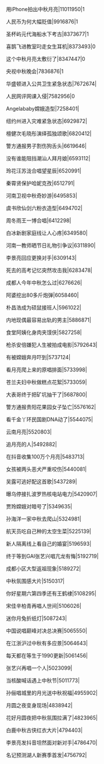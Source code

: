 用iPhone拍出中秋月亮|11011950|1

人民币为何大幅贬值|9916876|1

圣杯屿元代海船水下考古|8373677|1

喜鹊飞进教室叼走女生耳机|8373493|0

这个中秋月亮太敷衍了|8347447|0

央视中秋晚会|7836876|1

华盛顿进入公共卫生紧急状态|7672674|

人民网评网课入侵|7582956|0

Angelababy嫦娥造型|7258401|

纽约州进入灾难紧急状态|6929872|

檀健次毛晓彤演绎孤独颂歌|6820412|

警方通报男子割伤狗舌头|6619646|

没有谁能阻挡潮汕人拜月娘|6593112|

玲花汪苏泷合唱望星辰|6520991|

秦霄贤保护哈妮克孜|6512791|

河南卫视中秋奇妙游|6495853|

虞书欣仙剑六粉衣造型|6494702|

周冬雨王一博合唱|6412298|

白冰新剧家庭线让人心疼|6349580|

河南一教师晒节日礼物引争议|6311890|

李景亮回应更换对手|6309143|

死去的高考记忆突然攻击我|6283478|

成都人今年中秋怎么过|6276626|

阿婆挖出80多斤炮弹|6058460|

朴昌浩成为硕鼠接班人|5961022|

内地现偶最容易出轨的男主|5886871|

食堂阿姨化身肉夹馍侠|5827258|

枪杀安倍嫌犯人生被拍成电影|5792643|

有被嫦娥奔月吓到|5737124|

看月亮爬上来的原唱排面|5733998|

苍兰夫妇中秋做糕点花絮|5733059|

大表哥终于把矿坑抽干了|5687800|

警方通报贵阳花果园女子坠亡|5576162|

看千金丫环民国剧DNA动了|5544075|

云南月亮|5520803|

追月亮的人|5492882|

在抖音收集100万个月亮|5483713|

女孩被两头恶犬严重咬伤|5440081|

吴露可逃好配这首歌|5437289|

曝乌停接扎波罗热核电站电力|5420907|

贾玲嫦娥对暗号了|5349635|

孙海洋一家中秋去爬山|5324981|

航天员吃自己种的太空生菜|5225139|

新人隔离线上看自己的婚宴|5196593|

终于等到GAI张艺兴唱亢龙有悔|5192719|

成都小区大型返祖现象|5189272|

中秋氛围感大片|5150317|

你好星期六第四季还有王鹤棣|5108295|

宋佳辛柏青再唱人世间|5106026|

迷你月兔折纸灯|5087243|

中国说唱巅峰对决总决赛|5065550|

在江浙沪过中秋有多应景|5064643|

每天都在等生于1990更新|5061456|

张艺兴再唱一个人|5023099|

当核酸喊话遇上中秋节|5011773|

孙俪唱城里的月光送中秋祝福|4955902|

月圆之夜变身现场|4838942|

花好月圆夜把中秋氛围拉满了|4823965|

白鹿中秋古侠红衣大片|4794403|

李景亮发抖音坦然面对新对手|4786470|

名记预测湖人新赛季首发|4756792|

